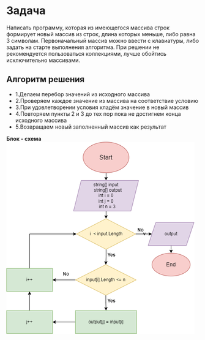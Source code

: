# Задача
Написать программу, которая из имеющегося массива строк формирует новый массив из строк, длина которых меньше, либо равна 3 символам. Первоначальный массив можно ввести с клавиатуры, либо задать на старте выполнения алгоритма. При решении не рекомендуется пользоваться коллекциями, лучше обойтись исключительно массивами.
## Алгоритм решения
- 1.Делаем перебор значений из исходного массива
- 2.Проверяем каждое значение из массива на соответствие условию
- 3.При удовлетворении условия кладём значение в новый массив
- 4.Повторяем пункты 2 и 3 до тех пор пока не достигнем конца исходного массива
- 5.Возвращаем новый заполненный массив как результат

**Блок - схема**
![Блок - схема](FT_1.drawio.png)
